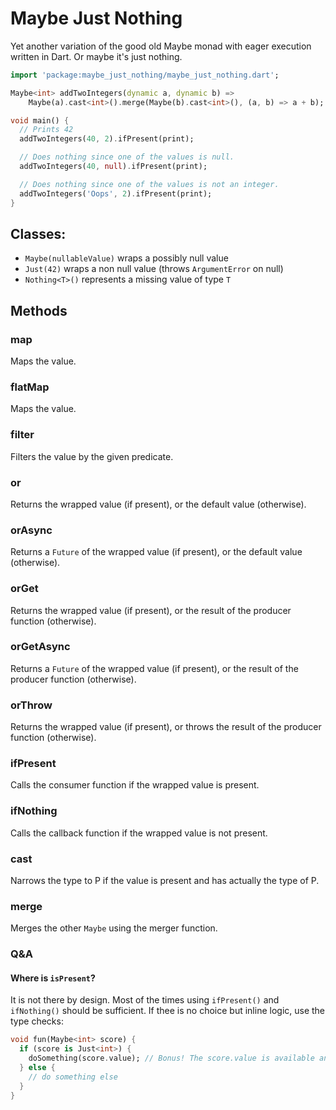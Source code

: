 # Maybe Just Nothing
Yet another variation of the good old Maybe monad with eager execution written in Dart. Or maybe it\'s just nothing.
```dart
import 'package:maybe_just_nothing/maybe_just_nothing.dart';

Maybe<int> addTwoIntegers(dynamic a, dynamic b) =>
    Maybe(a).cast<int>().merge(Maybe(b).cast<int>(), (a, b) => a + b);

void main() {
  // Prints 42
  addTwoIntegers(40, 2).ifPresent(print);

  // Does nothing since one of the values is null.
  addTwoIntegers(40, null).ifPresent(print);

  // Does nothing since one of the values is not an integer.
  addTwoIntegers('Oops', 2).ifPresent(print);
}

````

## Classes: 
- `Maybe(nullableValue)` wraps a possibly null value
- `Just(42)` wraps a non null value (throws `ArgumentError` on null)
- `Nothing<T>()` represents a missing value of type `T`

## Methods
### map
Maps the value.
### flatMap
Maps the value.
### filter
Filters the value by the given predicate.
### or
Returns the wrapped value (if present), or the default value (otherwise).
### orAsync
Returns a `Future` of the wrapped value (if present), or the default value (otherwise).
### orGet
Returns the wrapped value (if present), or the result of the producer function (otherwise).
### orGetAsync
Returns a `Future` of the wrapped value (if present), or the result of the producer function (otherwise).
### orThrow
Returns the wrapped value (if present), or throws the result of the producer function (otherwise).
### ifPresent
Calls the consumer function if the wrapped value is present.
### ifNothing
Calls the callback function if the wrapped value is not present.
### cast
Narrows the type to P if the value is present and has actually the type of P.
### merge
Merges the other `Maybe` using the merger function.

### Q&amp;A
#### Where is `isPresent`?
It is not there by design. Most of the times using `ifPresent()` and `ifNothing()` should be sufficient. 
If thee is no choice but inline logic, use the type checks:
```dart
void fun(Maybe<int> score) {
  if (score is Just<int>) {
    doSomething(score.value); // Bonus! The score.value is available and guaranteed to be non-null.
  } else {
    // do something else
  }
}
```
